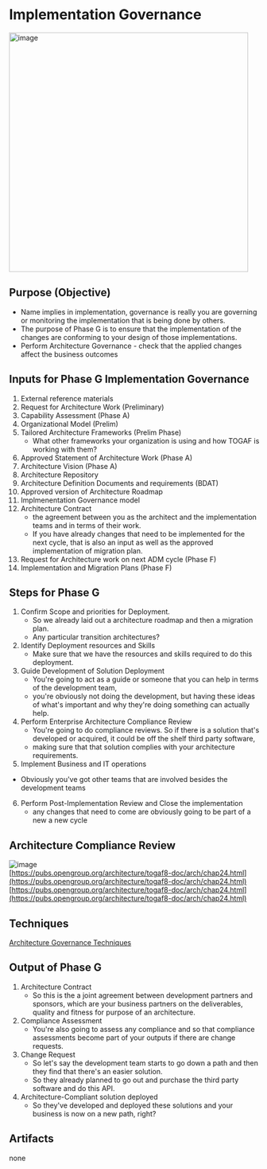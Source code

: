 # Implementation Governance
<img width="481" alt="image" src="https://github.com/Glareone/AZ-304-305-SA-And-Architecture-Design-In-Depth/assets/4239376/767c8cf9-21f5-438e-b07b-bffc64ce3048">

## Purpose (Objective)
* Name implies in implementation, governance is really you are governing or monitoring the implementation that is being done by others.
* The purpose of Phase G is to ensure that the implementation of the changes are conforming to your design of those implementations.
* Perform Architecture Governance - check that the applied changes affect the business outcomes

## Inputs for Phase G Implementation Governance
1. External reference materials
2. Request for Architecture Work (Preliminary)
3. Capability Assessment (Phase A)
4. Organizational Model (Prelim)
5. Tailored Architecture Frameworks (Prelim Phase)
   - What other frameworks your organization is using and how TOGAF is working with them?
6. Approved Statement of Architecture Work (Phase A)
7. Architecture Vision (Phase A)
8. Architecture Repository
9. Architecture Definition Documents and requirements (BDAT)
10. Approved version of Architecture Roadmap
11. Implmenentation Governance model
12. Architecture Contract
    - the agreement between you as the architect and the implementation teams and in terms of their work.
    - If you have already changes that need to be implemented for the next cycle, that is also an input as well as the approved implementation of migration plan.
13. Request for Architecture work on next ADM cycle (Phase F)
14. Implementation and Migration Plans (Phase F)

## Steps for Phase G
1. Confirm Scope and priorities for Deployment.
   - So we already laid out a architecture roadmap and then a migration plan.
   - Any particular transition architectures?
2. Identify Deployment resources and Skills
   - Make sure that we have the resources and skills required to do this deployment.
3. Guide Development of Solution Deployment
   - You're going to act as a guide or someone that you can help in terms of the development team,
   - you're obviously not doing the development, but having these ideas of what's important and why they're doing something can actually help.
4. Perform Enterprise Architecture Compliance Review
   - You're going to do compliance reviews. So if there is a solution that's developed or acquired, it could be off the shelf third party software,
   - making sure that that solution complies with your architecture requirements.
5.  Implement Business and IT operations
   - Obviously you've got other teams that are involved besides the development teams
6. Perform Post-Implementation Review and Close the implementation
   - any changes that need to come are obviously going to be part of a new a new cycle

## Architecture Compliance Review
![image](https://pubs.opengroup.org/architecture/togaf8-doc/arch/Figures/revuproc.gif)  
[https://pubs.opengroup.org/architecture/togaf8-doc/arch/chap24.html](https://pubs.opengroup.org/architecture/togaf8-doc/arch/chap24.html)  
[https://pubs.opengroup.org/architecture/togaf8-doc/arch/chap24.html](https://pubs.opengroup.org/architecture/togaf8-doc/arch/chap24.html)  

## Techniques
[Architecture Governance Techniques](https://github.com/Glareone/AZ-304-305-SA-And-Architecture-Design-In-Depth/blob/main/togaf/Architecture-Governance-Techniques.md)

## Output of Phase G
1. Architecture Contract
   - So this is the a joint agreement between development partners and sponsors, which are your business partners on the deliverables, quality and fitness for purpose of an architecture.
2. Compliance Assessment
   - You're also going to assess any compliance and so that compliance assessments become part of your outputs if there are change requests.
3. Change Request
   - So let's say the development team starts to go down a path and then they find that there's an easier solution.
   - So they already planned to go out and purchase the third party software and do this API.
4. Architecture-Compliant solution deployed
   - So they've developed and deployed these solutions and your business is now on a new path, right?
  
## Artifacts
none  

